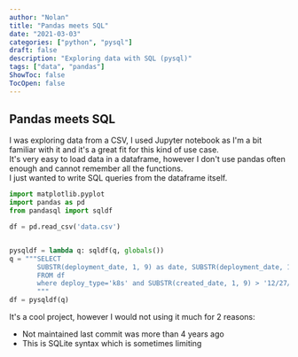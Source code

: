 ```yaml
---
author: "Nolan"
title: "Pandas meets SQL"
date: "2021-03-03"
categories: ["python", "pysql"]
draft: false
description: "Exploring data with SQL (pysql)"
tags: ["data", "pandas"]
ShowToc: false
TocOpen: false
---
```


## Pandas meets SQL

I was exploring data from a CSV, I used Jupyter notebook as I'm a bit familiar with it and it's a great fit for this kind of use case.  
It's very easy to load data in a dataframe, however I don't use pandas often enough and cannot remember all the functions.  
I just wanted to write SQL queries from the dataframe itself.

```python
import matplotlib.pyplot
import pandas as pd
from pandasql import sqldf

df = pd.read_csv('data.csv')


pysqldf = lambda q: sqldf(q, globals())
q = """SELECT
       SUBSTR(deployment_date, 1, 9) as date, SUBSTR(deployment_date, 1, 9) - SUBSTR(created_date, 1, 9)  as ct
       FROM df 
       where deploy_type='k8s' and SUBSTR(created_date, 1, 9) > '12/27/2021'
       """
df = pysqldf(q)
```

It's a cool project, however I would not using it much for 2 reasons:
- Not maintained last commit was more than 4 years ago
- This is SQLite syntax which is sometimes limiting
